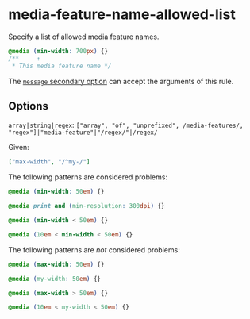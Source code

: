 # media-feature-name-allowed-list  
  
Specify a list of allowed media feature names.  
  
<!-- prettier-ignore -->  
```css  
@media (min-width: 700px) {}  
/**     ↑  
 * This media feature name */  
```  
  
The [`message` secondary option](../../../docs/user-guide/configure.md#message) can accept the arguments of this rule.  
  
## Options  
  
`array|string|regex`: `["array", "of", "unprefixed", /media-features/, "regex"]|"media-feature"|"/regex/"|/regex/`  
  
Given:  
  
```json  
["max-width", "/^my-/"]  
```  
  
The following patterns are considered problems:  
  
<!-- prettier-ignore -->  
```css  
@media (min-width: 50em) {}  
```  
  
<!-- prettier-ignore -->  
```css  
@media print and (min-resolution: 300dpi) {}  
```  
  
<!-- prettier-ignore -->  
```css  
@media (min-width < 50em) {}  
```  
  
<!-- prettier-ignore -->  
```css  
@media (10em < min-width < 50em) {}  
```  
  
The following patterns are _not_ considered problems:  
  
<!-- prettier-ignore -->  
```css  
@media (max-width: 50em) {}  
```  
  
<!-- prettier-ignore -->  
```css  
@media (my-width: 50em) {}  
```  
  
<!-- prettier-ignore -->  
```css  
@media (max-width > 50em) {}  
```  
  
<!-- prettier-ignore -->  
```css  
@media (10em < my-width < 50em) {}  
```  
